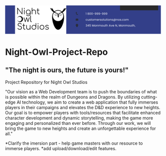 ![alt text](Letterhead.png)
# Night-Owl-Project-Repo
## "The night is ours, the future is yours!"
Project Repository for Night Owl Studios


"Our vision as a Web Development team is to push the boundaries of what is possible within the realm of Dungeons and Dragons. By utilizing cutting-edge AI technology, we aim to create a web application that fully immerses players in their campaigns and elevates the D&D experience to new heights. Our goal is to empower players with tools/resources that facilitate enhanced character development and dynamic storytelling, making the game more engaging and personalized than ever before. Through our work, we will bring the game to new heights and create an unforgettable experience for all."


*Clarify the imersion part - help game masters with our resource to immerse players.
*add upload/download/edit features.
